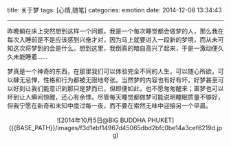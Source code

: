 title: 关于梦
tags: [心情,随笔]
categories: emotion
date: 2014-12-08 13:34:43

---

<script type="text/javascript" src="http://www.xiami.com/widget/player-single?uid=0&sid=1770568566&mode=js"></script>

昨晚躺在床上突然想到这样一个问题。我是一个每次睡觉都会做梦的人，那么我在每次入睡前是不是应该感到兴奋才对，因为马上就要进入一段新的梦境，而从未可知这次将梦到的会是什么。想到这里，我倒真的暗自高兴了起来，于是一激动便久久未能睡着……

梦真是一个神奇的东西，在那里我们可以体验完全不同的人生，可以随心所欲，可以肆无忌惮，性格和行为都被无限地夸张。当然梦的内容也有好有坏，好梦甚至可以好到让我们能意识到那只是梦而已，但即便如此，也不愿匆匆醒来；噩梦也可以坏到让人瞬间惊醒，还心有余悸。尽管每天睡觉都做梦可能说明睡眠质量不够好，但我宁愿在新奇和未知中度过每一夜，而不要在索然无味中迎接另一个早晨。

<center>![2014年10月5日@BIG BUDDHA PHUKET]({{BASE_PATH}}/images/f3d1ebf14967d45065dbd2bfc0be14a3cef6219d.jpg)</center>
